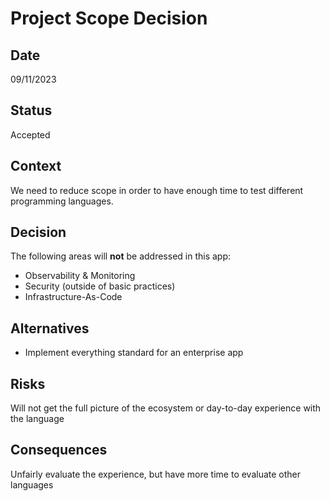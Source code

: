 # **Project Scope Decision**

## Date

09/11/2023

## **Status**

Accepted

## **Context**

We need to reduce scope in order to have enough time to test different programming languages.

## **Decision**

The following areas will **not** be addressed in this app:

- Observability & Monitoring
- Security (outside of basic practices)
- Infrastructure-As-Code

## Alternatives

- Implement everything standard for an enterprise app

## Risks

Will not get the full picture of the ecosystem or day-to-day experience with the language

## **Consequences**

Unfairly evaluate the experience, but have more time to evaluate other languages

